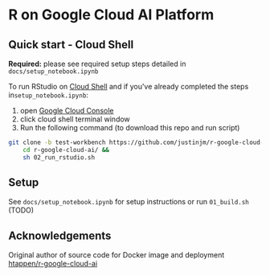 # R on Google Cloud AI Platform

## Quick start - Cloud Shell 

**Required:** please see required setup steps detailed in `docs/setup_notebook.ipynb`

To run RStudio on [Cloud Shell](https://cloud.google.com/shell/docs/using-cloud-shell) and if you've already completed the steps in`setup_notebook.ipynb`:

1. open [Google Cloud Console](https://console.cloud.google.com/home/dashboard) 
2. click  cloud shell terminal window 
3. Run the following command (to download this repo and run script)

```sh
git clone -b test-workbench https://github.com/justinjm/r-google-cloud-ai &&
    cd r-google-cloud-ai/ && 
    sh 02_run_rstudio.sh 
```

## Setup

See `docs/setup_notebook.ipynb` for setup instructions or run `01_build.sh` (TODO)

## Acknowledgements 

Original author of source code for Docker image and deployment [htappen/r-google-cloud-ai](https://github.com/htappen/r-google-cloud-ai)
